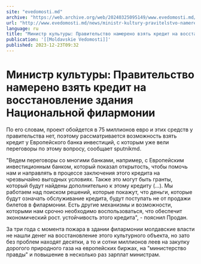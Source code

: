 ```yaml
---
site: "evedomosti.md"
archive: "https://web.archive.org/web/20240325095149/www.evedomosti.md/news/ministr-kultury-pravitelstvo-namereno-vzyat-kredit-na-vossta"
url: "http://www.evedomosti.md/news/ministr-kultury-pravitelstvo-namereno-vzyat-kredit-na-vossta"
language: ru
title: "Министр культуры: Правительство намерено взять кредит на восстановление здания Национальной филармонии"
publication: '[[Moldavskie Vedomosti]]'
published: 2023-12-23T09:32
---
```


# Министр культуры: Правительство намерено взять кредит на восстановление здания Национальной филармонии

По его словам, проект обойдется в 75 миллионов евро и этих средств у правительства нет, поэтому рассматривается возможность взять кредит у Европейского банка инвестиций, с которым уже вели переговоры по этому вопросу, сообщает sputnikmd.

"Ведем переговоры со многими банками, например, с Европейским инвестиционным банком, который показал открытость, чтобы помочь нам и направлять в процессе заключения этого кредита на чрезвычайно выгодных условиях. Также это могут быть гранты, который будут найдены дополнительно к этому кредиту (...). Мы работаем над поиском решений, которые покажут, что деньги, которые будут означать обслуживание кредита, будут поступать не от продажи билетов в филармонии. Есть другие механизмы и возможности, которыми нам срочно необходимо воспользоваться, что обеспечит экономический рост. устойчивость этого кредита", - пояснил Продан.

За три года с момента пожара в здании филармонии молдавские власти не нашли денег на восстановление этого культурного объекта, но зато без проблем находят десятки, а то и сотни миллионов леев на закупку дорогого природного газа на европейских биржах, на "министерство правды" и повышение в несколько раз зарплат министрам.
